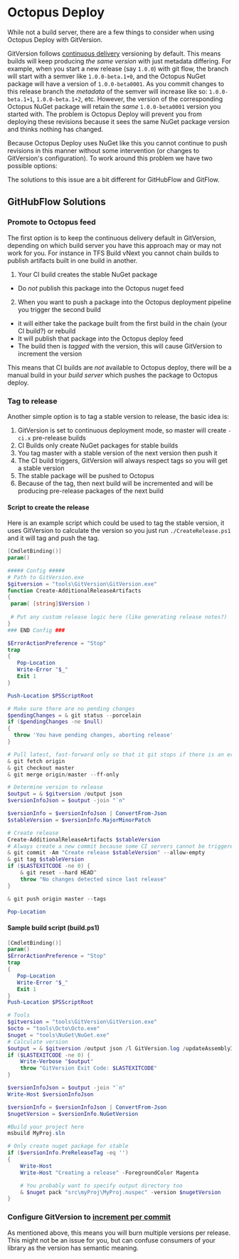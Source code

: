 # Octopus Deploy
While not a build server, there are a few things to consider when using Octopus Deploy with GitVersion.

 GitVersion follows [continuous delivery](../../reference/continuous-delivery.md) versioning by default. This means builds will keep producing *the same version* with just metadata differing. For example, when you start a new release (say `1.0.0`) with git flow, the branch will start with a semver like `1.0.0-beta.1+0`, and the Octopus NuGet package will have a version of `1.0.0-beta0001`. As you commit changes to this release branch the *metadata* of the semver will increase like so: `1.0.0-beta.1+1`, `1.0.0-beta.1+2`, etc. However, the version of the corresponding Octopus NuGet package will retain the *same* `1.0.0-beta0001` version you started with. The problem is Octopus Deploy will prevent you from deploying these revisions because it sees the same NuGet package version and thinks nothing has changed.

Because Octopus Deploy uses NuGet like this you cannot continue to push revisions in this manner without some intervention (or changes to GitVersion's configuration). To work around this problem we have two possible options:

The solutions to this issue are a bit different for GitHubFlow and GitFlow. 

## GitHubFlow Solutions
### Promote to Octopus feed
The first option is to keep the continuous delivery default in GitVersion, depending on which build server you have this approach may or may not work for you. 
For instance in TFS Build vNext you cannot chain builds to publish artifacts built in one build in another. 

1. Your CI build creates the stable NuGet package
  - Do *not* publish this package into the Octopus nuget feed
2. When you want to push a package into the Octopus deployment pipeline you trigger the second build
  - it will either take the package built from the first build in the chain (your CI build?) or rebuild
  - It will publish that package into the Octopus deploy feed
  - The build then is *tagged* with the version, this will cause GitVersion to increment the version

This means that CI builds are *not* available to Octopus deploy, there will be a manual build in your *build server* which pushes the package to Octopus deploy.

### Tag to release
Another simple option is to tag a stable version to release, the basic idea is:

1. GitVersion is set to continuous deployment mode, so master will create `-ci.x` pre-release builds
1. CI Builds only create NuGet packages for stable builds
1. You tag master with a stable version of the next version then push it
1. The CI build triggers, GitVersion will always respect tags so you will get a stable version
1. The stable package will be pushed to Octopus
1. Because of the tag, then next build will be incremented and will be producing pre-release packages of the next build


#### Script to create the release
Here is an example script which could be used to tag the stable version, it uses GitVersion to calculate the version so you just run `./CreateRelease.ps1` and it will tag and push the tag.

``` powershell
[CmdletBinding()]
param()

##### Config #####
# Path to GitVersion.exe
$gitversion = "tools\GitVersion\GitVersion.exe"
function Create-AdditionalReleaseArtifacts
{
 param( [string]$Version )
 
 # Put any custom release logic here (like generating release notes?)
}
### END Config ###

$ErrorActionPreference = "Stop"
trap
{
   Pop-Location
   Write-Error "$_"
   Exit 1
}

Push-Location $PSScriptRoot

# Make sure there are no pending changes
$pendingChanges = & git status --porcelain
if ($pendingChanges -ne $null) 
{
  throw 'You have pending changes, aborting release'
}

# Pull latest, fast-forward only so that it git stops if there is an error
& git fetch origin
& git checkout master
& git merge origin/master --ff-only

# Determine version to release 
$output = & $gitversion /output json
$versionInfoJson = $output -join "`n"

$versionInfo = $versionInfoJson | ConvertFrom-Json
$stableVersion = $versionInfo.MajorMinorPatch

# Create release
Create-AdditionalReleaseArtifacts $stableVersion
# Always create a new commit because some CI servers cannot be triggered by just pushing a tag
& git commit -Am "Create release $stableVersion" --allow-empty 
& git tag $stableVersion
if ($LASTEXITCODE -ne 0) {
    & git reset --hard HEAD^
    throw "No changes detected since last release"
}

& git push origin master --tags

Pop-Location
```

#### Sample build script (build.ps1)
``` powershell
[CmdletBinding()]
param()
$ErrorActionPreference = "Stop"
trap
{
   Pop-Location
   Write-Error "$_"
   Exit 1
}
Push-Location $PSScriptRoot

# Tools
$gitversion = "tools\GitVersion\GitVersion.exe"
$octo = "tools\Octo\Octo.exe"
$nuget = "tools\NuGet\NuGet.exe"
# Calculate version
$output = & $gitversion /output json /l GitVersion.log /updateAssemblyInfo /nofetch
if ($LASTEXITCODE -ne 0) {
    Write-Verbose "$output"
    throw "GitVersion Exit Code: $LASTEXITCODE"
}

$versionInfoJson = $output -join "`n"
Write-Host $versionInfoJson

$versionInfo = $versionInfoJson | ConvertFrom-Json
$nugetVersion = $versionInfo.NuGetVersion

#Build your project here
msbuild MyProj.sln

# Only create nuget package for stable
if ($versionInfo.PreReleaseTag -eq '')
{
    Write-Host
    Write-Host "Creating a release" -ForegroundColor Magenta

    # You probably want to specify output directory too
    & $nuget pack "src\myProj\MyProj.nuspec" -version $nugetVersion
}
```

### Configure GitVersion to [increment per commit](../../more-info/incrementing-per-commit.md)
As mentioned above, this means you will burn multiple versions per release. This might not be an issue for you, but can confuse consumers of your library as the version has semantic meaning.
